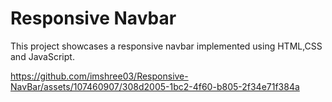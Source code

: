 # Responsive Navbar

This project showcases a responsive navbar implemented using HTML,CSS and JavaScript.

https://github.com/imshree03/Responsive-NavBar/assets/107460907/308d2005-1bc2-4f60-b805-2f34e71f384a

